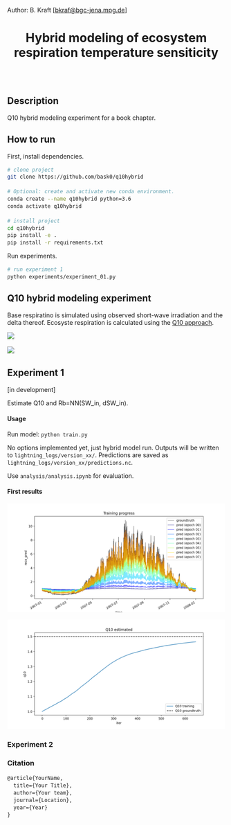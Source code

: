 
Author: B. Kraft [bkraf@bgc-jena.mpg.de]

<div align="center">

# Hybrid modeling of ecosystem respiration temperature sensiticity

</div><br><br>

## Description

Q10 hybrid modeling experiment for a book chapter.

## How to run

First, install dependencies.

```bash
# clone project
git clone https://github.com/bask0/q10hybrid

# Optional: create and activate new conda environment.
conda create --name q10hybrid python=3.6
conda activate q10hybrid

# install project
cd q10hybrid
pip install -e .
pip install -r requirements.txt
```

Run experiments.

```bash
# run experiment 1
python experiments/experiment_01.py
```

## Q10 hybrid modeling experiment

Base respiratino is simulated using observed short-wave irradiation and the delta thereof. Ecosyste respiration is calculated using the [Q10 approach](https://en.wikipedia.org/wiki/Q10_(temperature_coefficient)).

<img src="https://render.githubusercontent.com/render/math?math=Rb_\mathrm{syn} = f(W_\mathrm{in, pot}, \Delta SW_\mathrm{in, pot})"><br>

<img src="https://render.githubusercontent.com/render/math?math=RECO_\mathrm{syn} = Rb_\mathrm{syn} \cdot 1.5^{0.1 \cdot (TA - 15.0)}">

## Experiment 1

[in development]

Estimate Q10 and Rb=NN(SW_in, dSW_in).

#### Usage

Run model: `python train.py`

No options implemented yet, just hybrid model run. Outputs will be written to `lightning_logs/version_xx/`. Predictions are saved as `lightning_logs/version_xx/predictions.nc`.

Use `analysis/analysis.ipynb` for evaluation.

#### First results

![training progress](/analysis/plots/predictions.png)

![training progress](/analysis/plots/q10.png)

### Experiment 2



### Citation

```tex
@article{YourName,
  title={Your Title},
  author={Your team},
  journal={Location},
  year={Year}
}
```
